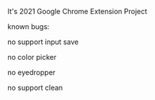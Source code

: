 It's 2021 Google Chrome Extension Project

known bugs:

no support input save

no color picker 

no eyedropper

no support clean
